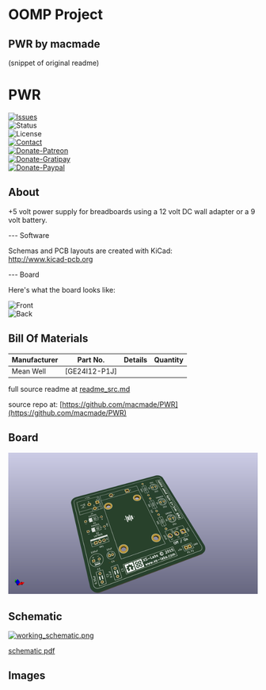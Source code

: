 # OOMP Project  
## PWR  by macmade  
  
(snippet of original readme)  
  
PWR  
===  
  
[![Issues](http://img.shields.io/github/issues/macmade/PWR.svg?style=flat)](https://github.com/macmade/PWR/issues)  
![Status](https://img.shields.io/badge/status-active-brightgreen.svg?style=flat)  
![License](https://img.shields.io/badge/license-ohl-brightgreen.svg?style=flat)  
[![Contact](https://img.shields.io/badge/contact-@macmade-blue.svg?style=flat)](https://twitter.com/macmade)    
[![Donate-Patreon](https://img.shields.io/badge/donate-patreon-yellow.svg?style=flat)](https://patreon.com/macmade)  
[![Donate-Gratipay](https://img.shields.io/badge/donate-gratipay-yellow.svg?style=flat)](https://www.gratipay.com/macmade)  
[![Donate-Paypal](https://img.shields.io/badge/donate-paypal-yellow.svg?style=flat)](https://paypal.me/xslabs)  
  
About  
-----  
  
+5 volt power supply for breadboards using a 12 volt DC wall adapter or a 9 volt battery.  
  
--- Software  
  
Schemas and PCB layouts are created with KiCad:    
http://www.kicad-pcb.org  
  
--- Board  
  
Here's what the board looks like:  
  
![Front](https://raw.githubusercontent.com/macmade/PWR/master/image/front.jpg)  
![Back](https://raw.githubusercontent.com/macmade/PWR/master/image/back.jpg)  
  
Bill Of Materials  
-----------------  
  
| Manufacturer            | Part No.             | Details                                                                  | Quantity |  
|-------------------------|----------------------|--------------------------------------------------------------------------|----------|  
| Mean Well               | [GE24I12-P1J]      
  full source readme at [readme_src.md](readme_src.md)  
  
source repo at: [https://github.com/macmade/PWR](https://github.com/macmade/PWR)  
## Board  
  
[![working_3d.png](working_3d_600.png)](working_3d.png)  
## Schematic  
  
[![working_schematic.png](working_schematic_600.png)](working_schematic.png)  
  
[schematic pdf](working_schematic.pdf)  
## Images  
